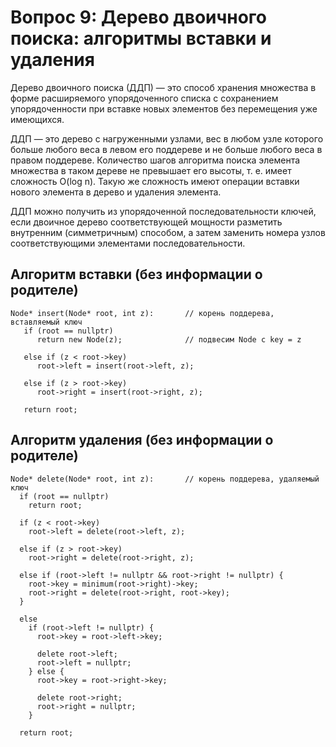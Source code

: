 # Вопрос 9: Дерево двоичного поиска: алгоритмы вставки и удаления

Дерево двоичного поиска (ДДП) — это способ хранения множества в форме расширяемого упорядоченного списка с сохранением упорядоченности при вставке новых элементов без перемещения уже имеющихся.

ДДП — это дерево с нагруженными узлами, вес в любом узле которого больше любого веса в левом его поддереве и не больше любого веса в правом поддереве. Количество шагов алгоритма поиска элемента множества в таком дереве не превышает его высоты, т. е. имеет сложность O(log n). Такую же сложность имеют операции вставки нового элемента в дерево и удаления элемента.

ДДП можно получить из упорядоченной последовательности ключей, если двоичное дерево соответствующей мощности разметить внутренним (симметричным) способом, а затем заменить номера узлов соответствующими элементами последовательности.

## Алгоритм вставки (без информации о родителе)

```
Node* insert(Node* root, int z):       // корень поддерева, вставляемый ключ
   if (root == nullptr)
      return new Node(z);              // подвесим Node с key = z

   else if (z < root->key)
      root->left = insert(root->left, z);

   else if (z > root->key)
      root->right = insert(root->right, z);

   return root;
```

## Алгоритм удаления (без информации о родителе)

```
Node* delete(Node* root, int z):       // корень поддерева, удаляемый ключ
  if (root == nullptr)
    return root;

  if (z < root->key)
    root->left = delete(root->left, z);

  else if (z > root->key)
    root->right = delete(root->right, z);

  else if (root->left != nullptr && root->right != nullptr) {
    root->key = minimum(root->right)->key;
    root->right = delete(root->right, root->key);
  }

  else
    if (root->left != nullptr) {
      root->key = root->left->key;
      
      delete root->left;
      root->left = nullptr;
    } else {
      root->key = root->right->key;

      delete root->right;
      root->right = nullptr;
    }

  return root;
```

